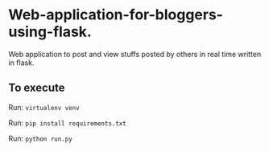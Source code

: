 # Web-application-for-bloggers-using-flask.
Web application to post and view stuffs posted by others in real time written in flask.

## To execute

Run: `virtualenv venv`

Run: `pip install requirements.txt`

Run: `python run.py`

  
  
